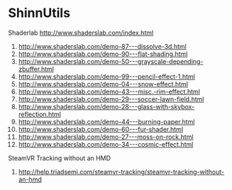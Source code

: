# ShinnUtils

Shaderlab
http://www.shaderslab.com/index.html
1. http://www.shaderslab.com/demo-87---dissolve-3d.html
2. http://www.shaderslab.com/demo-90---flat-shading.html
3. http://www.shaderslab.com/demo-50---grayscale-depending-zbuffer.html
4. http://www.shaderslab.com/demo-99---pencil-effect-1.html
5. http://www.shaderslab.com/demo-04---snow-effect.html
6. http://www.shaderslab.com/demo-43---misc.-rim-effect.html
7. http://www.shaderslab.com/demo-29---soccer-lawn-field.html
8. http://www.shaderslab.com/demo-28---glass-with-skybox-reflection.html
9. http://www.shaderslab.com/demo-44---burning-paper.html
10. http://www.shaderslab.com/demo-60---fur-shader.html
12. http://www.shaderslab.com/demo-27---moss-on-rock.html
13. http://www.shaderslab.com/demo-34---cosmic-effect.html


SteamVR Tracking without an HMD
1. http://help.triadsemi.com/steamvr-tracking/steamvr-tracking-without-an-hmd
